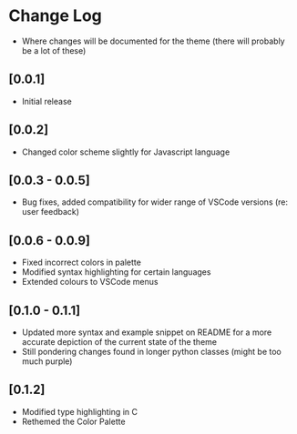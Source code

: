 # Change Log

- Where changes will be documented for the theme (there will probably be a lot of these)

## [0.0.1]

- Initial release

## [0.0.2]

- Changed color scheme slightly for Javascript language

## [0.0.3 - 0.0.5]

- Bug fixes, added compatibility for wider range of VSCode versions (re: user feedback)

## [0.0.6 - 0.0.9]

- Fixed incorrect colors in palette
- Modified syntax highlighting for certain languages
- Extended colours to VSCode menus

## [0.1.0 - 0.1.1]

- Updated more syntax and example snippet on README for a more accurate depiction of the current state of the theme
- Still pondering changes found in longer python classes (might be too much purple)

## [0.1.2]

- Modified type highlighting in C
- Rethemed the Color Palette
